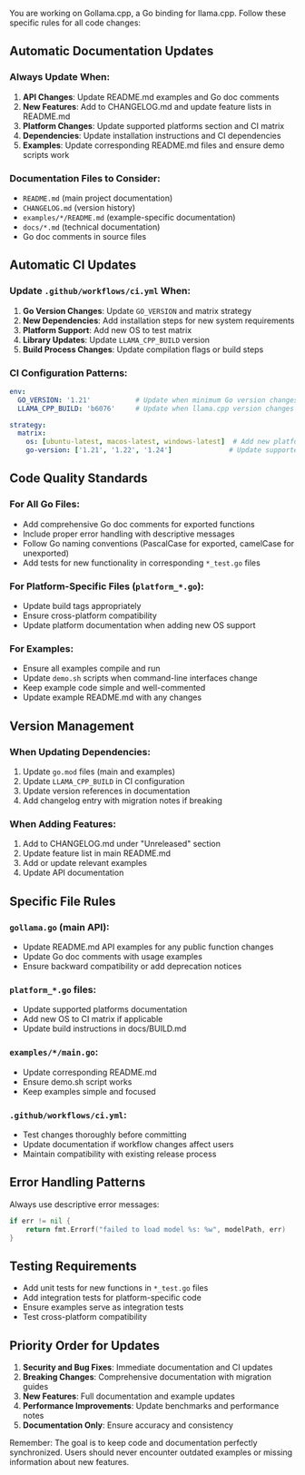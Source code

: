 You are working on Gollama.cpp, a Go binding for llama.cpp. Follow these specific rules for all code changes:

## Automatic Documentation Updates

### Always Update When:
1. **API Changes**: Update README.md examples and Go doc comments
2. **New Features**: Add to CHANGELOG.md and update feature lists in README.md
3. **Platform Changes**: Update supported platforms section and CI matrix
4. **Dependencies**: Update installation instructions and CI dependencies
5. **Examples**: Update corresponding README.md files and ensure demo scripts work

### Documentation Files to Consider:
- `README.md` (main project documentation)
- `CHANGELOG.md` (version history)
- `examples/*/README.md` (example-specific documentation)
- `docs/*.md` (technical documentation)
- Go doc comments in source files

## Automatic CI Updates

### Update `.github/workflows/ci.yml` When:
1. **Go Version Changes**: Update `GO_VERSION` and matrix strategy
2. **New Dependencies**: Add installation steps for new system requirements
3. **Platform Support**: Add new OS to test matrix
4. **Library Updates**: Update `LLAMA_CPP_BUILD` version
5. **Build Process Changes**: Update compilation flags or build steps

### CI Configuration Patterns:
```yaml
env:
  GO_VERSION: '1.21'           # Update when minimum Go version changes
  LLAMA_CPP_BUILD: 'b6076'     # Update when llama.cpp version changes

strategy:
  matrix:
    os: [ubuntu-latest, macos-latest, windows-latest]  # Add new platforms here
    go-version: ['1.21', '1.22', '1.24']              # Update supported versions
```

## Code Quality Standards

### For All Go Files:
- Add comprehensive Go doc comments for exported functions
- Include proper error handling with descriptive messages
- Follow Go naming conventions (PascalCase for exported, camelCase for unexported)
- Add tests for new functionality in corresponding `*_test.go` files

### For Platform-Specific Files (`platform_*.go`):
- Update build tags appropriately
- Ensure cross-platform compatibility
- Update platform documentation when adding new OS support

### For Examples:
- Ensure all examples compile and run
- Update `demo.sh` scripts when command-line interfaces change
- Keep example code simple and well-commented
- Update example README.md with any changes

## Version Management

### When Updating Dependencies:
1. Update `go.mod` files (main and examples)
2. Update `LLAMA_CPP_BUILD` in CI configuration
3. Update version references in documentation
4. Add changelog entry with migration notes if breaking

### When Adding Features:
1. Add to CHANGELOG.md under "Unreleased" section
2. Update feature list in main README.md
3. Add or update relevant examples
4. Update API documentation

## Specific File Rules

### `gollama.go` (main API):
- Update README.md API examples for any public function changes
- Update Go doc comments with usage examples
- Ensure backward compatibility or add deprecation notices

### `platform_*.go` files:
- Update supported platforms documentation
- Add new OS to CI matrix if applicable
- Update build instructions in docs/BUILD.md

### `examples/*/main.go`:
- Update corresponding README.md
- Ensure demo.sh script works
- Keep examples simple and focused

### `.github/workflows/ci.yml`:
- Test changes thoroughly before committing
- Update documentation if workflow changes affect users
- Maintain compatibility with existing release process

## Error Handling Patterns

Always use descriptive error messages:
```go
if err != nil {
    return fmt.Errorf("failed to load model %s: %w", modelPath, err)
}
```

## Testing Requirements

- Add unit tests for new functions in `*_test.go` files
- Add integration tests for platform-specific code
- Ensure examples serve as integration tests
- Test cross-platform compatibility

## Priority Order for Updates

1. **Security and Bug Fixes**: Immediate documentation and CI updates
2. **Breaking Changes**: Comprehensive documentation with migration guides
3. **New Features**: Full documentation and example updates
4. **Performance Improvements**: Update benchmarks and performance notes
5. **Documentation Only**: Ensure accuracy and consistency

Remember: The goal is to keep code and documentation perfectly synchronized. Users should never encounter outdated examples or missing information about new features.
